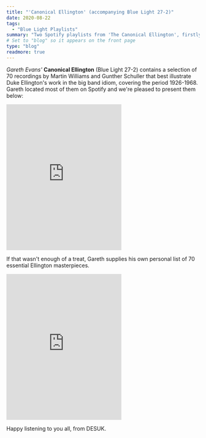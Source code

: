 ```yaml
---
title: "'Canonical Ellington' (accompanying Blue Light 27-2)"
date: 2020-08-22
tags:
  - "Blue Light Playlists"
summary: "Two Spotify playlists from 'The Canonical Ellington', firstly by Gunther Schuller and Martin Williams, and secondly by our own Gareth Evans."
# Set to "blog" so it appears on the front page
type: "blog"
readmore: true
---
```


*Gareth Evans'* **Canonical Ellington** (Blue Light 27-2) contains a selection of 70 recordings by Martin Williams and Gunther Schuller that best illustrate Duke Ellington's work in the big band idiom, covering the period 1926-1968. Gareth located most of them on Spotify and we're pleased to present them below:

<iframe src="https://open.spotify.com/embed/playlist/78G0522OsSohS7B7ZCwzkO" width="300" height="380" frameborder="0" allowtransparency="true" allow="encrypted-media"></iframe>

If that wasn't enough of a treat, Gareth supplies his own personal list of 70 essential Ellington masterpieces.

<iframe src="https://open.spotify.com/embed/playlist/7MWlZgzm3oufSwZUwOsLVL" width="300" height="380" frameborder="0" allowtransparency="true" allow="encrypted-media"></iframe>

Happy listening to you all, from DESUK.
